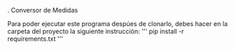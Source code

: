 . Conversor de Medidas

Para poder ejecutar este programa despúes de clonarlo, debes hacer en la carpeta del proyecto la siguiente instrucción:
'''
pip install -r requirements.txt
'''
